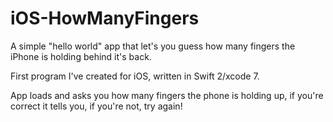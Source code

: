 # iOS-HowManyFingers
A simple "hello world" app that let's you guess how many fingers the iPhone is holding behind it's back. 

First program I've created for iOS, written in Swift 2/xcode 7.

App loads and asks you how many fingers the phone is holding up, if you're correct it tells you, if you're not, try again!
